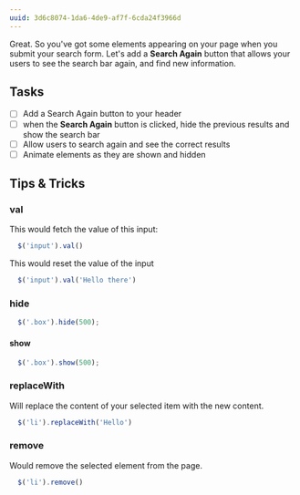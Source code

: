 ```yaml
---
uuid: 3d6c8074-1da6-4de9-af7f-6cda24f3966d
---
```


Great. So you've got some elements appearing on your page when you submit your search form. Let's add a **Search Again** button that allows your users to see the search bar again, and find new information.


## Tasks

- [ ] Add a Search Again button to your header
- [ ] when the **Search Again** button is clicked, hide the previous results and show the search bar
- [ ] Allow users to search again and see the correct results
- [ ] Animate elements as they are shown and hidden

## Tips & Tricks

### val

This would fetch the value of this input:
```javascript
  $('input').val()
```

This would reset the value of the input
```javascript
  $('input').val('Hello there')
```

### hide
```javascript
  $('.box').hide(500);
```
#### show

```javascript
  $('.box').show(500);
```

### replaceWith

Will replace the content of your selected item with the new content.

```javascript
  $('li').replaceWith('Hello')
```

### remove

Would remove the selected element from the page.

```javascript
  $('li').remove()
```
